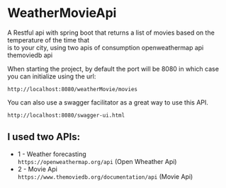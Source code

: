 # WeatherMovieApi
 A Restful api with spring boot that returns a list of movies based on the temperature of the time that<br/> is to your city, using two apis of consumption openweathermap api themoviedb api


When starting the project, by default the port will be 8080 in which case you can initialize using the url:
```
http://localhost:8080/weatherMovie/movies
```

You can also use a swagger facilitator as a great way to use this API.
```
http://localhost:8080/swagger-ui.html
```

## I used two APIs:

* 1 - Weather forecasting<br/>
`https://openweathermap.org/api` (Open Wheather Api) </br>
* 2 - Movie Api<br/>
`https://www.themoviedb.org/documentation/api` (Movie Api)



